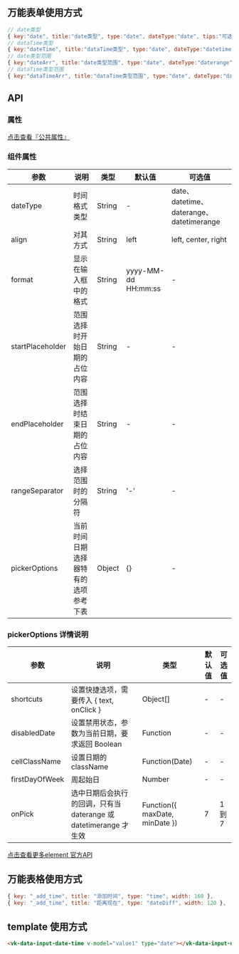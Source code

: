 ## 万能表单使用方式

```js
// date类型
{ key:"date", title:"date类型", type:"date", dateType:"date", tips:"可选择年月日" },
// dataTime类型
{ key:"dateTime", title:"dataTime类型", type:"date", dateType:"datetime", tips:"可选择年月日时分秒" },
// date类型范围
{ key:"dateArr", title:"date类型范围", type:"date", dateType:"daterange" },
// dataTime类型范围
{ key:"dataTimeArr", title:"dataTime类型范围", type:"date", dateType:"datetimerange" },
```

## API

### 属性

[点击查看『公共属性』](https://gitee.com/vk-uni/vk-uni-cloud-router/wikis/pages?sort_id=4051177&doc_id=975983)

### 组件属性

| 参数             | 说明                           | 类型    | 默认值  | 可选值 |
|------------------|-------------------------------|---------|--------|-------|
| dateType            | 时间格式类型 | String  | - | date、datetime、daterange、datetimerange |
| align            | 对其方式 | String  | left | left, center, right  |
| format          | 显示在输入框中的格式 | String  | yyyy-MM-dd HH:mm:ss | - |
| startPlaceholder    | 范围选择时开始日期的占位内容 | String  | - | -  |
| endPlaceholder    | 范围选择时结束日期的占位内容 | String  | - | -  |
| rangeSeparator    | 选择范围时的分隔符 | String  | '-' | - |
| pickerOptions    | 当前时间日期选择器特有的选项参考下表 | Object  | {} | - |

### pickerOptions 详情说明
| 参数             | 说明                           | 类型    | 默认值  | 可选值 |
|------------------|-------------------------------|---------|--------|-------|
| shortcuts            | 设置快捷选项，需要传入 { text, onClick }  | Object[]  | - | - |
| disabledDate            | 设置禁用状态，参数为当前日期，要求返回 Boolean| Function  |- | -  |
| cellClassName          |设置日期的 className | Function(Date)  | - | - |
| firstDayOfWeek    | 周起始日 | Number  | - | -  |
| onPick    | 选中日期后会执行的回调，只有当 daterange 或 datetimerange 才生效 | Function({ maxDate, minDate })  | 7 | 1 到 7 |

[点击查看更多element 官方API](https://element.eleme.cn/#/zh-CN/component/date-picker#ri-qi-ge-shi)


## 万能表格使用方式

```js
{ key: "_add_time", title: "添加时间", type: "time", width: 160 },
{ key: "_add_time", title: "距离现在", type: "dateDiff", width: 120 },
```


## template 使用方式
```html
<vk-data-input-date-time v-model="value1" type="date"></vk-data-input-date-time>
```
